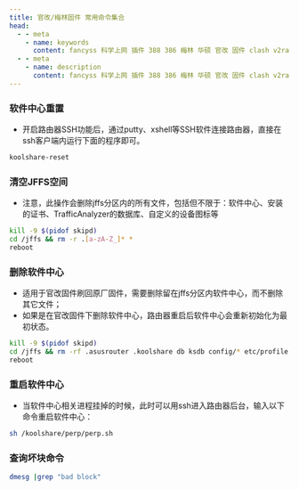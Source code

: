 ```yaml
---
title: 官改/梅林固件 常用命令集合
head:
  - - meta
    - name: keywords
      content: fancyss 科学上网 插件 388 386 梅林 华硕 官改 固件 clash v2ray trojan 常用命令
  - - meta
    - name: description
      content: fancyss 科学上网 插件 388 386 梅林 华硕 官改 固件 clash v2ray trojan 常用命令
---
```


### 软件中心重置

- 开启路由器SSH功能后，通过putty、xshell等SSH软件连接路由器，直接在ssh客户端内运行下面的程序即可。

```sh
koolshare-reset
```

### 清空JFFS空间

- 注意，此操作会删除jffs分区内的所有文件，包括但不限于：软件中心、安装的证书、TrafficAnalyzer的数据库、自定义的设备图标等

```sh
kill -9 $(pidof skipd)
cd /jffs && rm -r .[a-zA-Z_]* *
reboot
```

### 删除软件中心

- 适用于官改固件刷回原厂固件，需要删除留在jffs分区内软件中心，而不删除其它文件；
- 如果是在官改固件下删除软件中心，路由器重启后软件中心会重新初始化为最初状态。

```sh
kill -9 $(pidof skipd)
cd /jffs && rm -rf .asusrouter .koolshare db ksdb config/* etc/profile
reboot
```

### 重启软件中心

- 当软件中心相关进程挂掉的时候，此时可以用ssh进入路由器后台，输入以下命令重启软件中心：

```sh
sh /koolshare/perp/perp.sh
```

### 查询坏块命令

```sh
dmesg |grep "bad block"
```
